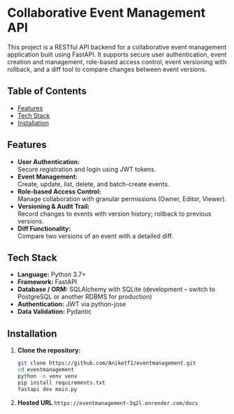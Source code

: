 # Collaborative Event Management API

This project is a RESTful API backend for a collaborative event management application built using FastAPI. It supports secure user authentication, event creation and management, role-based access control, event versioning with rollback, and a diff tool to compare changes between event versions.

## Table of Contents

- [Features](#features)
- [Tech Stack](#tech-stack)
- [Installation](#installation)

## Features

- **User Authentication:**  
  Secure registration and login using JWT tokens.
- **Event Management:**  
  Create, update, list, delete, and batch-create events.
- **Role-based Access Control:**  
  Manage collaboration with granular permissions (Owner, Editor, Viewer).
- **Versioning & Audit Trail:**  
  Record changes to events with version history; rollback to previous versions.
- **Diff Functionality:**  
  Compare two versions of an event with a detailed diff.

## Tech Stack

- **Language:** Python 3.7+
- **Framework:** FastAPI
- **Database / ORM:** SQLAlchemy with SQLite (development – switch to PostgreSQL or another RDBMS for production)
- **Authentication:** JWT via python-jose
- **Data Validation:** Pydantic

## Installation

1. **Clone the repository:**

   ```bash
   git clone https://github.com/Aniketf1/eventmanagement.git
   cd eventmanagement
   python -m venv venv
   pip install requirements.txt
   fastapi dev main.py

2. **Hosted URL**
`https://eventmanagement-3q2l.onrender.com/docs`